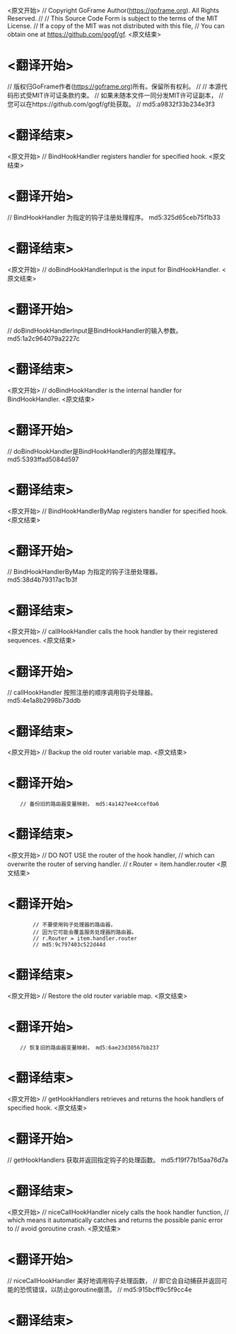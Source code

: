 
<原文开始>
// Copyright GoFrame Author(https://goframe.org). All Rights Reserved.
//
// This Source Code Form is subject to the terms of the MIT License.
// If a copy of the MIT was not distributed with this file,
// You can obtain one at https://github.com/gogf/gf.
<原文结束>

# <翻译开始>
// 版权归GoFrame作者(https://goframe.org)所有。保留所有权利。
//
// 本源代码形式受MIT许可证条款约束。
// 如果未随本文件一同分发MIT许可证副本，
// 您可以在https://github.com/gogf/gf处获取。
// md5:a9832f33b234e3f3
# <翻译结束>


<原文开始>
// BindHookHandler registers handler for specified hook.
<原文结束>

# <翻译开始>
// BindHookHandler 为指定的钩子注册处理程序。 md5:325d65ceb75f1b33
# <翻译结束>


<原文开始>
// doBindHookHandlerInput is the input for BindHookHandler.
<原文结束>

# <翻译开始>
// doBindHookHandlerInput是BindHookHandler的输入参数。 md5:1a2c964079a2227c
# <翻译结束>


<原文开始>
// doBindHookHandler is the internal handler for BindHookHandler.
<原文结束>

# <翻译开始>
// doBindHookHandler是BindHookHandler的内部处理程序。 md5:5393ffad5084d597
# <翻译结束>


<原文开始>
// BindHookHandlerByMap registers handler for specified hook.
<原文结束>

# <翻译开始>
// BindHookHandlerByMap 为指定的钩子注册处理器。 md5:38d4b79317ac1b3f
# <翻译结束>


<原文开始>
// callHookHandler calls the hook handler by their registered sequences.
<原文结束>

# <翻译开始>
// callHookHandler 按照注册的顺序调用钩子处理器。 md5:4e1a8b2998b73ddb
# <翻译结束>


<原文开始>
// Backup the old router variable map.
<原文结束>

# <翻译开始>
		// 备份旧的路由器变量映射。 md5:4a1427ee4ccef0a6
# <翻译结束>


<原文开始>
			// DO NOT USE the router of the hook handler,
			// which can overwrite the router of serving handler.
			// r.Router = item.handler.router
<原文结束>

# <翻译开始>
			// 不要使用钩子处理器的路由器，
			// 因为它可能会覆盖服务处理器的路由器。
			// r.Router = item.handler.router
			// md5:9c797403c522d44d
# <翻译结束>


<原文开始>
// Restore the old router variable map.
<原文结束>

# <翻译开始>
		// 恢复旧的路由器变量映射。 md5:6ae23d30567bb237
# <翻译结束>


<原文开始>
// getHookHandlers retrieves and returns the hook handlers of specified hook.
<原文结束>

# <翻译开始>
// getHookHandlers 获取并返回指定钩子的处理函数。 md5:f19f77b15aa76d7a
# <翻译结束>


<原文开始>
// niceCallHookHandler nicely calls the hook handler function,
// which means it automatically catches and returns the possible panic error to
// avoid goroutine crash.
<原文结束>

# <翻译开始>
// niceCallHookHandler 美好地调用钩子处理函数，
// 即它会自动捕获并返回可能的恐慌错误，以防止goroutine崩溃。
// md5:915bcff9c5f9cc4e
# <翻译结束>

